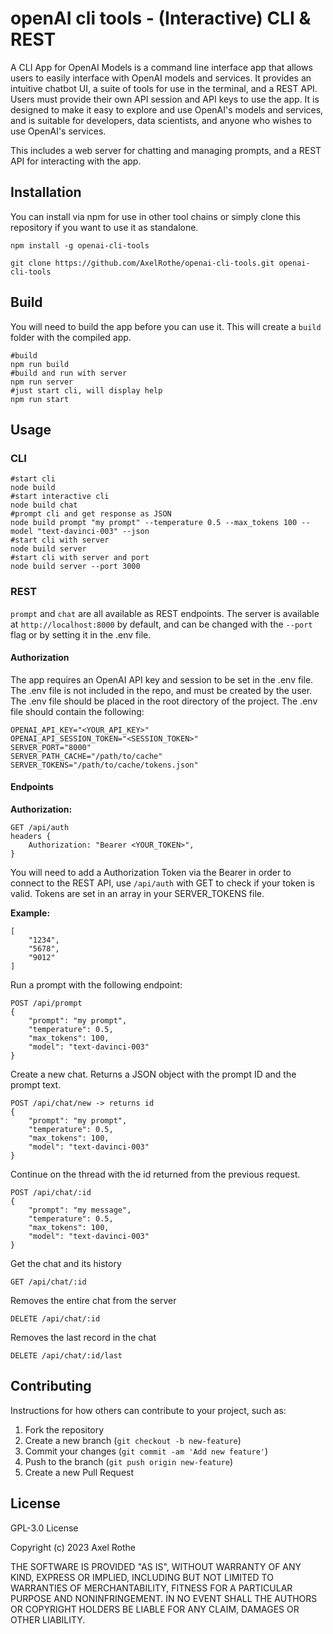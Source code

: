 # openAI cli tools - (Interactive) CLI & REST

A CLI App for OpenAI Models is a command line interface app that allows users to easily interface with OpenAI models and services. It provides an intuitive chatbot UI, a suite of tools for use in the terminal, and a REST API. Users must provide their own API session and API keys to use the app. It is designed to make it easy to explore and use OpenAI's models and services, and is suitable for developers, data scientists, and anyone who wishes to use OpenAI's services.

This includes a web server for chatting and managing prompts, and a REST API for interacting with the app.

## Installation

You can install via npm for use in other tool chains or simply clone this repository if you want to use it as standalone.

```
npm install -g openai-cli-tools
```

```
git clone https://github.com/AxelRothe/openai-cli-tools.git openai-cli-tools
```

## Build

You will need to build the app before you can use it. This will create a `build` folder with the compiled app.

```shell
#build 
npm run build
#build and run with server
npm run server
#just start cli, will display help
npm run start
```

## Usage

### CLI

```shell
#start cli
node build
#start interactive cli
node build chat
#prompt cli and get response as JSON
node build prompt "my prompt" --temperature 0.5 --max_tokens 100 --model "text-davinci-003" --json
#start cli with server
node build server
#start cli with server and port
node build server --port 3000
```
### REST

`prompt` and `chat` are all available as REST endpoints. The server is available at `http://localhost:8000` by default, and can be changed with the `--port` flag or by setting it in the .env file.

#### Authorization

The app requires an OpenAI API key and session to be set in the .env file. The .env file is not included in the repo, and must be created by the user. The .env file should be placed in the root directory of the project. The .env file should contain the following:

```
OPENAI_API_KEY="<YOUR_API_KEY>"
OPENAI_API_SESSION_TOKEN="<SESSION_TOKEN>"
SERVER_PORT="8000"
SERVER_PATH_CACHE="/path/to/cache"
SERVER_TOKENS="/path/to/cache/tokens.json"
```

#### Endpoints

**Authorization:**

```
GET /api/auth
headers {
    Authorization: "Bearer <YOUR_TOKEN>",
}
```

You will need to add a Authorization Token via the Bearer in order to connect to the REST API, use `/api/auth` with GET to check if your token is valid. Tokens are set in an array in your SERVER_TOKENS file.

**Example:**
```
[
    "1234",
    "5678",
    "9012"
]
```

Run a prompt with the following endpoint:

```
POST /api/prompt
{
    "prompt": "my prompt",
    "temperature": 0.5,
    "max_tokens": 100,
    "model": "text-davinci-003"
}
```

Create a new chat. Returns a JSON object with the prompt ID and the prompt text.

```
POST /api/chat/new -> returns id
{
    "prompt": "my prompt",
    "temperature": 0.5,
    "max_tokens": 100,
    "model": "text-davinci-003"
}
```

Continue on the thread with the id returned from the previous request.

```
POST /api/chat/:id
{
    "prompt": "my message",
    "temperature": 0.5,
    "max_tokens": 100,
    "model": "text-davinci-003"
}
```

Get the chat and its history

```
GET /api/chat/:id
```

Removes the entire chat from the server

```
DELETE /api/chat/:id
```

Removes the last record in the chat
```
DELETE /api/chat/:id/last
```

## Contributing

Instructions for how others can contribute to your project, such as:

1. Fork the repository
2. Create a new branch (`git checkout -b new-feature`)
3. Commit your changes (`git commit -am 'Add new feature'`)
4. Push to the branch (`git push origin new-feature`)
5. Create a new Pull Request

## License

GPL-3.0 License

Copyright (c) 2023 Axel Rothe

THE SOFTWARE IS PROVIDED "AS IS", WITHOUT WARRANTY OF ANY KIND, EXPRESS OR IMPLIED, INCLUDING BUT NOT LIMITED TO WARRANTIES OF MERCHANTABILITY, FITNESS FOR A PARTICULAR PURPOSE AND NONINFRINGEMENT. IN NO EVENT SHALL THE AUTHORS OR COPYRIGHT HOLDERS BE LIABLE FOR ANY CLAIM, DAMAGES OR OTHER LIABILITY.

